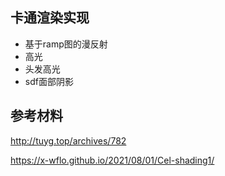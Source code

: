 ## 卡通渲染实现

* 基于ramp图的漫反射
* 高光
* 头发高光
* sdf面部阴影

## 参考材料 

http://tuyg.top/archives/782 

https://x-wflo.github.io/2021/08/01/Cel-shading1/
